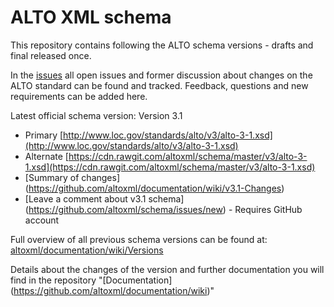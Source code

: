 # ALTO XML schema

This repository contains following the ALTO schema versions - drafts and final released once.

In the [issues](https://github.com/altoxml/schema/issues) all open issues and former discussion about changes on the ALTO standard can be found and tracked.
Feedback, questions and new requirements can be added here.


Latest official schema version:
Version 3.1
* Primary [http://www.loc.gov/standards/alto/v3/alto-3-1.xsd](http://www.loc.gov/standards/alto/v3/alto-3-1.xsd)
* Alternate [https://cdn.rawgit.com/altoxml/schema/master/v3/alto-3-1.xsd](https://cdn.rawgit.com/altoxml/schema/master/v3/alto-3-1.xsd)
* [Summary of changes] (https://github.com/altoxml/documentation/wiki/v3.1-Changes)
* [Leave a comment about v3.1 schema] (https://github.com/altoxml/schema/issues/new) - Requires GitHub account


Full overview of all previous schema versions can be found at:
[altoxml/documentation/wiki/Versions](https://github.com/altoxml/documentation/wiki/Versions)  

Details about the changes of the version and further documentation you will find in the repository
"[Documentation] (https://github.com/altoxml/documentation/wiki)"
